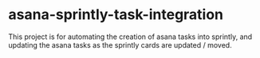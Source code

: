 asana-sprintly-task-integration
===============================

This project is for automating the creation of asana tasks into sprintly, and updating the asana tasks as the sprintly cards are updated / moved.
